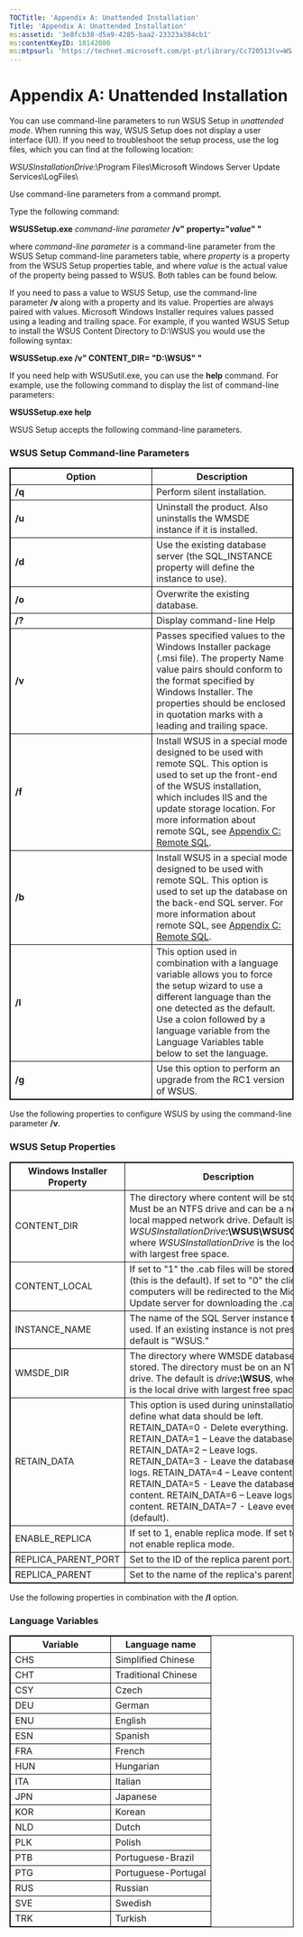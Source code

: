```yaml
---
TOCTitle: 'Appendix A: Unattended Installation'
Title: 'Appendix A: Unattended Installation'
ms:assetid: '3e8fcb38-d5a9-4285-baa2-23323a384cb1'
ms:contentKeyID: 18142080
ms:mtpsurl: 'https://technet.microsoft.com/pt-pt/library/Cc720513(v=WS.10)'
---
```


Appendix A: Unattended Installation
===================================

You can use command-line parameters to run WSUS Setup in *unattended mode*. When running this way, WSUS Setup does not display a user interface (UI). If you need to troubleshoot the setup process, use the log files, which you can find at the following location:

*WSUSInstallationDrive*:\\Program Files\\Microsoft Windows Server Update Services\\LogFiles\\

Use command-line parameters from a command prompt.

Type the following command:

**WSUSSetup.exe** *command-line parameter* **/v"** **property="***value***" "**

where *command-line parameter* is a command-line parameter from the WSUS Setup command-line parameters table, where *property* is a property from the WSUS Setup properties table, and where *value* is the actual value of the property being passed to WSUS. Both tables can be found below.

If you need to pass a value to WSUS Setup, use the command-line parameter **/v** along with a property and its value. Properties are always paired with values. Microsoft Windows Installer requires values passed using a leading and trailing space. For example, if you wanted WSUS Setup to install the WSUS Content Directory to D:\\WSUS you would use the following syntax:

**WSUSSetup.exe /v" CONTENT\_DIR= "D:\\WSUS" "**

If you need help with WSUSutil.exe, you can use the **help** command. For example, use the following command to display the list of command-line parameters:

**WSUSSetup.exe help**

WSUS Setup accepts the following command-line parameters.

### WSUS Setup Command-line Parameters

 
<table style="border:1px solid black;">
<colgroup>
<col width="50%" />
<col width="50%" />
</colgroup>
<thead>
<tr class="header">
<th style="border:1px solid black;" >Option</th>
<th style="border:1px solid black;" >Description</th>
</tr>
</thead>
<tbody>
<tr class="odd">
<td style="border:1px solid black;"><strong>/q</strong></td>
<td style="border:1px solid black;">Perform silent installation.</td>
</tr>
<tr class="even">
<td style="border:1px solid black;"><strong>/u</strong></td>
<td style="border:1px solid black;">Uninstall the product. Also uninstalls the WMSDE instance if it is installed.</td>
</tr>
<tr class="odd">
<td style="border:1px solid black;"><strong>/d</strong></td>
<td style="border:1px solid black;">Use the existing database server (the SQL_INSTANCE property will define the instance to use).</td>
</tr>
<tr class="even">
<td style="border:1px solid black;"><strong>/o</strong></td>
<td style="border:1px solid black;">Overwrite the existing database.</td>
</tr>
<tr class="odd">
<td style="border:1px solid black;"><strong>/?</strong></td>
<td style="border:1px solid black;">Display command-line Help</td>
</tr>
<tr class="even">
<td style="border:1px solid black;"><strong>/v</strong></td>
<td style="border:1px solid black;">Passes specified values to the Windows Installer package (.msi file). The property Name value pairs should conform to the format specified by Windows Installer. The properties should be enclosed in quotation marks with a leading and trailing space.</td>
</tr>
<tr class="odd">
<td style="border:1px solid black;"><strong>/f</strong></td>
<td style="border:1px solid black;">Install WSUS in a special mode designed to be used with remote SQL. This option is used to set up the front-end of the WSUS installation, which includes IIS and the update storage location. For more information about remote SQL, see <a href="https://technet.microsoft.com/9e01d057-6b39-4eb7-b151-dff7ad0cd638">Appendix C: Remote SQL</a>.</td>
</tr>
<tr class="even">
<td style="border:1px solid black;"><strong>/b</strong></td>
<td style="border:1px solid black;">Install WSUS in a special mode designed to be used with remote SQL. This option is used to set up the database on the back-end SQL server. For more information about remote SQL, see <a href="https://technet.microsoft.com/9e01d057-6b39-4eb7-b151-dff7ad0cd638">Appendix C: Remote SQL</a>.</td>
</tr>
<tr class="odd">
<td style="border:1px solid black;"><strong>/l</strong></td>
<td style="border:1px solid black;">This option used in combination with a language variable allows you to force the setup wizard to use a different language than the one detected as the default. Use a colon followed by a language variable from the Language Variables table below to set the language.</td>
</tr>
<tr class="even">
<td style="border:1px solid black;"><strong>/g</strong></td>
<td style="border:1px solid black;">Use this option to perform an upgrade from the RC1 version of WSUS.</td>
</tr>
</tbody>
</table>
  
Use the following properties to configure WSUS by using the command-line parameter **/v**.
  
### WSUS Setup Properties

 
<table style="border:1px solid black;">
<colgroup>
<col width="50%" />
<col width="50%" />
</colgroup>
<thead>
<tr class="header">
<th style="border:1px solid black;" >Windows Installer Property</th>
<th style="border:1px solid black;" >Description</th>
</tr>
</thead>
<tbody>
<tr class="odd">
<td style="border:1px solid black;">CONTENT_DIR</td>
<td style="border:1px solid black;">The directory where content will be stored. Must be an NTFS drive and can be a non-local mapped network drive.
Default is <em>WSUSInstallationDrive</em><strong>:\WSUS\WSUSContent</strong>, where <em>WSUSInstallationDrive</em> is the local drive with largest free space.</td>
</tr>
<tr class="even">
<td style="border:1px solid black;">CONTENT_LOCAL</td>
<td style="border:1px solid black;">If set to &quot;1&quot; the .cab files will be stored locally (this is the default).
If set to &quot;0&quot; the client computers will be redirected to the Microsoft Update server for downloading the .cab files.</td>
</tr>
<tr class="odd">
<td style="border:1px solid black;">INSTANCE_NAME</td>
<td style="border:1px solid black;">The name of the SQL Server instance to be used. If an existing instance is not present, the default is &quot;WSUS.&quot;</td>
</tr>
<tr class="even">
<td style="border:1px solid black;">WMSDE_DIR</td>
<td style="border:1px solid black;">The directory where WMSDE database will be stored. The directory must be on an NTFS drive.
The default is <em>drive</em><strong>:\WSUS</strong>, where <em>drive</em> is the local drive with largest free space.</td>
</tr>
<tr class="odd">
<td style="border:1px solid black;">RETAIN_DATA</td>
<td style="border:1px solid black;">This option is used during uninstallation to define what data should be left.
RETAIN_DATA=0 - Delete everything.
RETAIN_DATA=1 – Leave the database.
RETAIN_DATA=2 – Leave logs.
RETAIN_DATA=3 - Leave the database and logs.
RETAIN_DATA=4 – Leave content.
RETAIN_DATA=5 - Leave the database and content.
RETAIN_DATA=6 – Leave logs and content.
RETAIN_DATA=7 - Leave everything (default).</td>
</tr>
<tr class="even">
<td style="border:1px solid black;">ENABLE_REPLICA</td>
<td style="border:1px solid black;">If set to 1, enable replica mode.
If set to 0, do not enable replica mode.</td>
</tr>
<tr class="odd">
<td style="border:1px solid black;">REPLICA_PARENT_PORT</td>
<td style="border:1px solid black;">Set to the ID of the replica parent port.</td>
</tr>
<tr class="even">
<td style="border:1px solid black;">REPLICA_PARENT</td>
<td style="border:1px solid black;">Set to the name of the replica's parent server.</td>
</tr>
</tbody>
</table>
  
Use the following properties in combination with the **/l** option.
  
### Language Variables

 
<table style="border:1px solid black;">
<colgroup>
<col width="50%" />
<col width="50%" />
</colgroup>
<thead>
<tr class="header">
<th style="border:1px solid black;" >Variable</th>
<th style="border:1px solid black;" >Language name</th>
</tr>
</thead>
<tbody>
<tr class="odd">
<td style="border:1px solid black;">CHS</td>
<td style="border:1px solid black;">Simplified Chinese</td>
</tr>
<tr class="even">
<td style="border:1px solid black;">CHT</td>
<td style="border:1px solid black;">Traditional Chinese</td>
</tr>
<tr class="odd">
<td style="border:1px solid black;">CSY</td>
<td style="border:1px solid black;">Czech</td>
</tr>
<tr class="even">
<td style="border:1px solid black;">DEU</td>
<td style="border:1px solid black;">German</td>
</tr>
<tr class="odd">
<td style="border:1px solid black;">ENU</td>
<td style="border:1px solid black;">English</td>
</tr>
<tr class="even">
<td style="border:1px solid black;">ESN</td>
<td style="border:1px solid black;">Spanish</td>
</tr>
<tr class="odd">
<td style="border:1px solid black;">FRA</td>
<td style="border:1px solid black;">French</td>
</tr>
<tr class="even">
<td style="border:1px solid black;">HUN</td>
<td style="border:1px solid black;">Hungarian</td>
</tr>
<tr class="odd">
<td style="border:1px solid black;">ITA</td>
<td style="border:1px solid black;">Italian</td>
</tr>
<tr class="even">
<td style="border:1px solid black;">JPN</td>
<td style="border:1px solid black;">Japanese</td>
</tr>
<tr class="odd">
<td style="border:1px solid black;">KOR</td>
<td style="border:1px solid black;">Korean</td>
</tr>
<tr class="even">
<td style="border:1px solid black;">NLD</td>
<td style="border:1px solid black;">Dutch</td>
</tr>
<tr class="odd">
<td style="border:1px solid black;">PLK</td>
<td style="border:1px solid black;">Polish</td>
</tr>
<tr class="even">
<td style="border:1px solid black;">PTB</td>
<td style="border:1px solid black;">Portuguese-Brazil</td>
</tr>
<tr class="odd">
<td style="border:1px solid black;">PTG</td>
<td style="border:1px solid black;">Portuguese-Portugal</td>
</tr>
<tr class="even">
<td style="border:1px solid black;">RUS</td>
<td style="border:1px solid black;">Russian</td>
</tr>
<tr class="odd">
<td style="border:1px solid black;">SVE</td>
<td style="border:1px solid black;">Swedish</td>
</tr>
<tr class="even">
<td style="border:1px solid black;">TRK</td>
<td style="border:1px solid black;">Turkish</td>
</tr>
</tbody>
</table>
